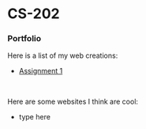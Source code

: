 # CS-202
<h3>Portfolio</h3>
<p>Here is a list of my web creations:</p>
<ul>
  <li><a href="Assignment 1/index.html">Assignment 1</a></li>
</ul>
<br>
<p>Here are some websites I think are cool:</p>
<ul>
  <li>type here</li>
</ul>
